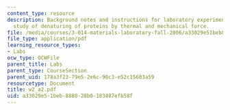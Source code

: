 ```yaml
---
content_type: resource
description: Background notes and instructions for laboratory experiments on AFM/DSC
  study of denaturing of proteins by thermal and mechanical force.
file: /media/courses/3-014-materials-laboratory-fall-2006/a33029e51beb888028b0183487efb58f_w2_a2.pdf
file_type: application/pdf
learning_resource_types:
- Labs
ocw_type: OCWFile
parent_title: Labs
parent_type: CourseSection
parent_uid: 178a3f23-79e5-2e6c-90c3-e52c15603a59
resourcetype: Document
title: w2_a2.pdf
uid: a33029e5-1beb-8880-28b0-183487efb58f
---
```

